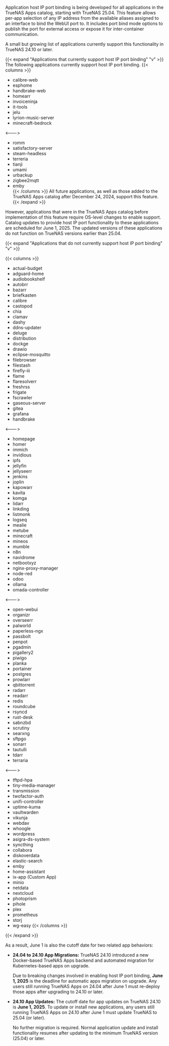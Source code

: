 &NewLine;

Application host IP port binding is being developed for all applications in the TrueNAS Apps catalog, starting with TrueNAS 25.04.
This feature allows per-app selection of any IP address from the available aliases assigned to an interface to bind the WebUI port to.
It includes port bind mode options to publish the port for external access or expose it for inter-container communication.

A small but growing list of applications currently support this functionality in TrueNAS 24.10 or later.

{{< expand "Applications that currently support host IP port binding" "v" >}}
The following applications currently support host IP port binding.
{{< columns >}}
* calibre-web  
* esphome  
* handbrake-web  
* homearr  
* invoiceninja  
* it-tools  
* jelu  
* lyrion-music-server  
* minecraft-bedrock  

<--->

* romm  
* satisfactory-server  
* steam-headless  
* terreria  
* tianji  
* umami  
* urbackup  
* zigbee2mqtt  
* emby  
{{< /columns >}}
All future applications, as well as those added to the TrueNAS Apps catalog after December 24, 2024, support this feature.
{{< /expand >}}

However, applications that were in the TrueNAS Apps catalog before implementation of this feature require OS-level changes to enable support.
Catalog updates to provide host IP port functionality to these applications are scheduled for June 1, 2025.
The updated versions of these applications do not function on TrueNAS versions earlier than 25.04.

{{< expand "Applications that do not currently support host IP port binding" "v" >}}

{{< columns >}}
* actual-budget  
* adguard-home  
* audiobookshelf  
* autobrr  
* bazarr  
* briefkasten  
* calibre  
* castopod  
* chia  
* clamav  
* dashy  
* ddns-updater  
* deluge  
* distribution  
* dockge  
* drawio  
* eclipse-mosquitto  
* filebrowser  
* filestash  
* firefly-iii  
* flame  
* flaresolverr  
* freshrss  
* frigate  
* fscrawler  
* gaseous-server  
* gitea  
* grafana  
* handbrake  
  
<--->  

* homepage  
* homer  
* immich  
* invidious  
* ipfs  
* jellyfin  
* jellyseerr  
* jenkins  
* joplin  
* kapowarr  
* kavita  
* komga  
* lidarr  
* linkding  
* listmonk  
* logseq  
* mealie  
* metube  
* minecraft  
* mineos  
* mumble  
* n8n  
* navidrome  
* netbootxyz  
* nginx-proxy-manager  
* node-red  
* odoo  
* ollama  
* omada-controller

<--->  

* open-webui  
* organizr  
* overseerr  
* palworld  
* paperless-ngx  
* passbolt  
* penpot  
* pgadmin  
* pigallery2  
* piwigo  
* planka  
* portainer  
* postgres  
* prowlarr  
* qbittorrent  
* radarr  
* readarr  
* redis  
* roundcube  
* rsyncd  
* rust-desk  
* sabnzbd  
* scrutiny  
* searxng  
* sftpgo  
* sonarr  
* tautulli  
* tdarr  
* terraria

<--->  

* tftpd-hpa  
* tiny-media-manager  
* transmission  
* twofactor-auth  
* unifi-controller  
* uptime-kuma  
* vaultwarden  
* vikunja  
* webdav  
* whoogle  
* wordpress  
* asigra-ds-system  
* syncthing  
* collabora  
* diskoverdata  
* elastic-search  
* emby  
* home-assistant  
* ix-app (Custom App)
* minio  
* netdata  
* nextcloud  
* photoprism  
* pihole  
* plex  
* prometheus  
* storj  
* wg-easy
{{< /columns >}}

{{< /expand >}}

As a result, June 1 is also the cutoff date for two related app behaviors:

* **24.04 to 24.10 App Migrations:**
  TrueNAS 24.10 introduced a new Docker-based TrueNAS Apps backend and automated migration for Kubernetes-based apps on upgrade.

  Due to breaking changes involved in enabling host IP port binding, **June 1, 2025** is the deadline for automatic apps migration on upgrade.
  Any users still running TrueNAS Apps on 24.04 after June 1 must re-deploy those apps after upgrading to 24.10 or later.

* **24.10 App Updates:**
  The cutoff date for app updates on TrueNAS 24.10 is **June 1, 2025**.
  To update or install new applications, any users still running TrueNAS Apps on 24.10 after June 1 must update TrueNAS to 25.04 (or later).

  No further migration is required.
  Normal application update and install functionality resumes after updating to the minimum TrueNAS version (25.04) or later.
